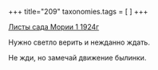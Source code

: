 +++
title="209"
taxonomies.tags = [
]
+++


[Листы сада Мории 1 1924г](/agni/1924)




Нужно светло верить и нежданно ждать.   



Не жди, но замечай движение былинки.   


